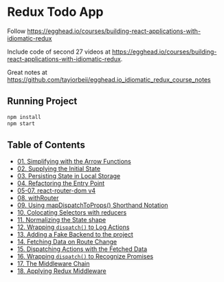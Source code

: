 # Redux Todo App

Follow <https://egghead.io/courses/building-react-applications-with-idiomatic-redux>

Include code of second 27 videos at <https://egghead.io/courses/building-react-applications-with-idiomatic-redux>.

Great notes at <https://github.com/tayiorbeii/egghead.io_idiomatic_redux_course_notes>

## Running Project

```bash
npm install
npm start
```

## Table of Contents

- [01. Simplifying with the Arrow Functions](./docs/01_arrow_func.md)
- [02. Supplying the Initial State](./docs/02_initial_state.md)
- [03. Persisting State in Local Storage](./docs/03_persisting_state_in_local_storage.md)
- [04. Refactoring the Entry Point](./docs/04_refactoring_entry_point.md)
- [05-07. react-router-dom v4](./docs/05-07_react-router-dom.md)
- [08. withRouter](./docs/08_withRouter.md)
- [09. Using mapDispatchToProps() Shorthand Notation](./docs/09_mapDispatchToProps_shorthand.md)
- [10. Colocating Selectors with reducers](./docs/10_selectors.md)
- [11. Normalizing the State shape](./docs/11_normalize_state_shape.md)
- [12. Wrapping `dispatch()` to Log Actions](./docs/12_logger.md)
- [13. Adding a Fake Backend to the project](./docs/13_fake_backend.md)
- [14. Fetching Data on Route Change](./docs/14_fetching_data_on_route_change.md)
- [15. Dispatching Actions with the Fetched Data](./docs/15_dispatching_actions_when_fetching.md)
- [16. Wrapping `dispatch()` to Recognize Promises](./docs/16_wrapping_dispatch_to_recognize_promises.md)
- [17. The Middleware Chain](./docs/17_middleware_chain.md)
- [18. Applying Redux Middleware](./docs/18_applying_redux_middleware.md)